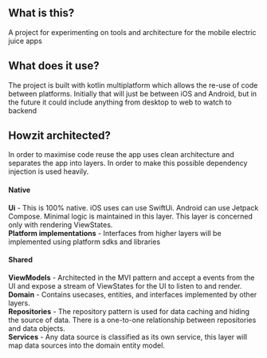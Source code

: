 ## What is this?
A project for experimenting on tools and architecture for the mobile electric juice apps

## What does it use?
The project is built with kotlin multiplatform which allows the re-use of code between platforms. Initially that will just be between iOS and Android, but in the future it could include anything from desktop to web to watch to backend

## Howzit architected?
In order to maximise code reuse the app uses clean architecture and separates the app into layers. In order to make this possible dependency injection is used heavily.

#### Native 
**Ui** - This is 100% native. iOS uses can use SwiftUi. Android can use Jetpack Compose. Minimal logic is maintained in this layer. This layer is concerned only with rendering ViewStates.  
**Platform implementations** - Interfaces from higher layers will be implemented using platform sdks and libraries

#### Shared
**ViewModels** - Architected in the MVI pattern and accept a events from the UI and expose a stream of ViewStates for the UI to listen to and render.  
**Domain** - Contains usecases, entities, and interfaces implemented by other layers.  
**Repositories** - The repository pattern is used for data caching and hiding the source of data. There is a one-to-one relationship between repositories and data objects.  
**Services** - Any data source is classified as its own service, this layer will map data sources into the domain entity model.